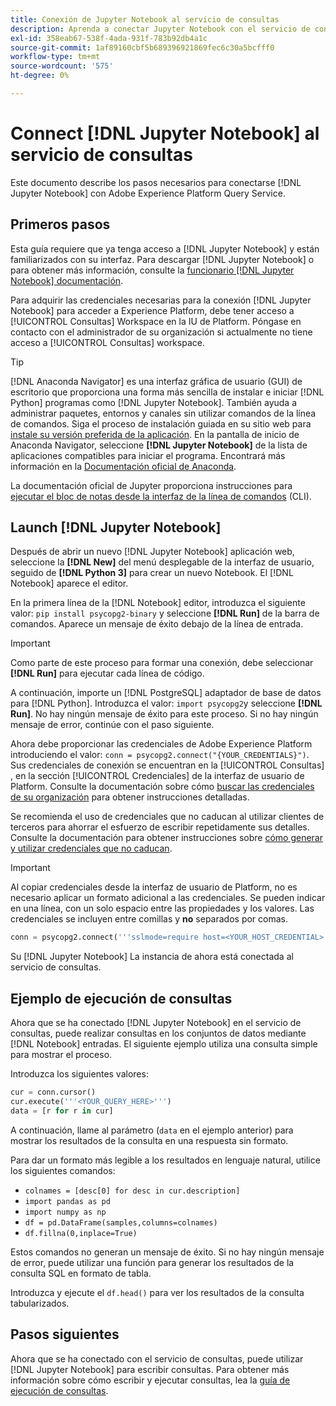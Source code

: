 ```yaml
---
title: Conexión de Jupyter Notebook al servicio de consultas
description: Aprenda a conectar Jupyter Notebook con el servicio de consultas de Adobe Experience Platform.
exl-id: 358eab67-538f-4ada-931f-783b92db4a1c
source-git-commit: 1af89160cbf5b689396921869fec6c30a5bcfff0
workflow-type: tm+mt
source-wordcount: '575'
ht-degree: 0%

---
```


# Connect [!DNL Jupyter Notebook] al servicio de consultas

Este documento describe los pasos necesarios para conectarse [!DNL Jupyter Notebook] con Adobe Experience Platform Query Service.

## Primeros pasos

Esta guía requiere que ya tenga acceso a [!DNL Jupyter Notebook] y están familiarizados con su interfaz. Para descargar [!DNL Jupyter Notebook] o para obtener más información, consulte la [funcionario [!DNL Jupyter Notebook] documentación](https://jupyter.org/).

Para adquirir las credenciales necesarias para la conexión [!DNL Jupyter Notebook] para acceder a Experience Platform, debe tener acceso a [!UICONTROL Consultas] Workspace en la IU de Platform. Póngase en contacto con el administrador de su organización si actualmente no tiene acceso a [!UICONTROL Consultas] workspace.

>[!TIP]
>
>[!DNL Anaconda Navigator] es una interfaz gráfica de usuario (GUI) de escritorio que proporciona una forma más sencilla de instalar e iniciar [!DNL Python] programas como [!DNL Jupyter Notebook]. También ayuda a administrar paquetes, entornos y canales sin utilizar comandos de la línea de comandos.
>Siga el proceso de instalación guiada en su sitio web para [instale su versión preferida de la aplicación](https://docs.anaconda.com/anaconda/install/).
>En la pantalla de inicio de Anaconda Navigator, seleccione **[!DNL Jupyter Notebook]** de la lista de aplicaciones compatibles para iniciar el programa.
>Encontrará más información en la [Documentación oficial de Anaconda](https://docs.anaconda.com/anaconda/navigator/).

La documentación oficial de Jupyter proporciona instrucciones para [ejecutar el bloc de notas desde la interfaz de la línea de comandos](https://docs.jupyter.org/en/latest/running.html#how-do-i-open-a-specific-notebook) (CLI).

## Launch [!DNL Jupyter Notebook]

Después de abrir un nuevo [!DNL Jupyter Notebook] aplicación web, seleccione la **[!DNL New]** del menú desplegable de la interfaz de usuario, seguido de **[!DNL Python 3]** para crear un nuevo Notebook. El [!DNL Notebook] aparece el editor.

En la primera línea de la [!DNL Notebook] editor, introduzca el siguiente valor: `pip install psycopg2-binary` y seleccione **[!DNL Run]** de la barra de comandos. Aparece un mensaje de éxito debajo de la línea de entrada.

>[!IMPORTANT]
>
>Como parte de este proceso para formar una conexión, debe seleccionar **[!DNL Run]** para ejecutar cada línea de código.

A continuación, importe un [!DNL PostgreSQL] adaptador de base de datos para [!DNL Python]. Introduzca el valor: `import psycopg2`y seleccione **[!DNL Run]**. No hay ningún mensaje de éxito para este proceso. Si no hay ningún mensaje de error, continúe con el paso siguiente.

Ahora debe proporcionar las credenciales de Adobe Experience Platform introduciendo el valor: `conn = psycopg2.connect("{YOUR_CREDENTIALS}")`. Sus credenciales de conexión se encuentran en la [!UICONTROL Consultas] , en la sección [!UICONTROL Credenciales] de la interfaz de usuario de Platform. Consulte la documentación sobre cómo [buscar las credenciales de su organización](../ui/credentials.md) para obtener instrucciones detalladas.

Se recomienda el uso de credenciales que no caducan al utilizar clientes de terceros para ahorrar el esfuerzo de escribir repetidamente sus detalles. Consulte la documentación para obtener instrucciones sobre [cómo generar y utilizar credenciales que no caducan](../ui/credentials.md#non-expiring-credentials).

>[!IMPORTANT]
>
>Al copiar credenciales desde la interfaz de usuario de Platform, no es necesario aplicar un formato adicional a las credenciales. Se pueden indicar en una línea, con un solo espacio entre las propiedades y los valores. Las credenciales se incluyen entre comillas y **no** separados por comas.

```python
conn = psycopg2.connect('''sslmode=require host=<YOUR_HOST_CREDENTIAL> port=80 dbname=prod:all user=<YOUR_ORGANIZATION_ID> password=<YOUR_PASSWORD>''')"
```

Su [!DNL Jupyter Notebook] La instancia de ahora está conectada al servicio de consultas.

## Ejemplo de ejecución de consultas

Ahora que se ha conectado [!DNL Jupyter Notebook] en el servicio de consultas, puede realizar consultas en los conjuntos de datos mediante [!DNL Notebook] entradas. El siguiente ejemplo utiliza una consulta simple para mostrar el proceso.

Introduzca los siguientes valores:

```python
cur = conn.cursor()
cur.execute('''<YOUR_QUERY_HERE>''')
data = [r for r in cur]
```

A continuación, llame al parámetro (`data` en el ejemplo anterior) para mostrar los resultados de la consulta en una respuesta sin formato.

Para dar un formato más legible a los resultados en lenguaje natural, utilice los siguientes comandos:

- `colnames = [desc[0] for desc in cur.description]`
- `import pandas as pd`
- `import numpy as np`
- `df = pd.DataFrame(samples,columns=colnames)`
- `df.fillna(0,inplace=True)`

Estos comandos no generan un mensaje de éxito. Si no hay ningún mensaje de error, puede utilizar una función para generar los resultados de la consulta SQL en formato de tabla.

Introduzca y ejecute el `df.head()` para ver los resultados de la consulta tabularizados.

## Pasos siguientes

Ahora que se ha conectado con el servicio de consultas, puede utilizar [!DNL Jupyter Notebook] para escribir consultas. Para obtener más información sobre cómo escribir y ejecutar consultas, lea la [guía de ejecución de consultas](../best-practices/writing-queries.md).
